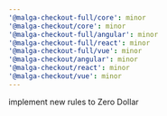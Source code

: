```yaml
---
'@malga-checkout-full/core': minor
'@malga-checkout/core': minor
'@malga-checkout-full/angular': minor
'@malga-checkout-full/react': minor
'@malga-checkout-full/vue': minor
'@malga-checkout/angular': minor
'@malga-checkout/react': minor
'@malga-checkout/vue': minor
---
```


implement new rules to Zero Dollar

